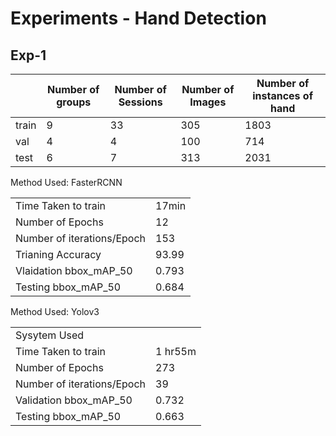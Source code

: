 # Experiments - Hand Detection
## Exp-1

  |   |Number of groups|Number of Sessions| Number of Images | Number of instances of hand | 
  | ----------- | ----------- | --------- | ----------|--------------|
  | train      | 9 | 33 | 305       | 1803   |
  | val        | 4 | 4 | 100       | 714    |
  | test       | 6 | 7 |    313       |   2031    |
  
  
 Method Used: FasterRCNN 
 
  |        |      |
  | ----- | ----------|
  | Time Taken to train | 17min |
  | Number of Epochs |   12   |
  | Number of iterations/Epoch |   153   |
  | Trianing Accuracy |  93.99 |
  |Vlaidation bbox_mAP_50 | 0.793  |
  |Testing bbox_mAP_50 | 0.684  |
  
 Method Used: Yolov3
 
  |  |      |
  | ----- | ----------|
  | Sysytem Used |      |
  | Time Taken to train |1 hr55m  |
   | Number of Epochs |   273   |
  | Number of iterations/Epoch |   39   |
  |Validation bbox_mAP_50 |0.732  |
  |Testing bbox_mAP_50 | 0.663  |
